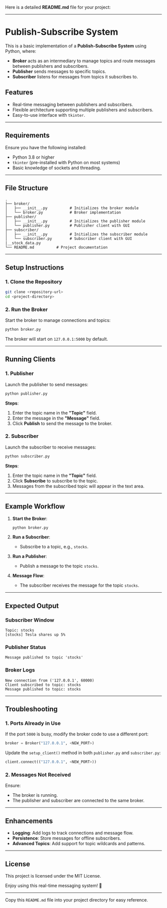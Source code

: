 Here is a detailed **README.md** file for your project:

---

# Publish-Subscribe System

This is a basic implementation of a **Publish-Subscribe System** using Python, where:
- **Broker** acts as an intermediary to manage topics and route messages between publishers and subscribers.
- **Publisher** sends messages to specific topics.
- **Subscriber** listens for messages from topics it subscribes to.

## Features
- Real-time messaging between publishers and subscribers.
- Flexible architecture supporting multiple publishers and subscribers.
- Easy-to-use interface with `tkinter`.

---

## Requirements

Ensure you have the following installed:
- Python 3.8 or higher
- `tkinter` (pre-installed with Python on most systems)
- Basic knowledge of sockets and threading.

---

## File Structure

```
.
├── broker/
│   ├── __init__.py          # Initializes the broker module
│   └── broker.py            # Broker implementation
├── publisher/
│   ├── __init__.py          # Initializes the publisher module
│   └── publisher.py         # Publisher client with GUI
├── subscriber/
│   ├── __init__.py          # Initializes the subscriber module
│   └── subscriber.py        # Subscriber client with GUI
|__stock_data.py
└── README.md          # Project documentation
```

---

## Setup Instructions

### 1. Clone the Repository

```bash
git clone <repository-url>
cd <project-directory>
```

### 2. Run the Broker

Start the broker to manage connections and topics:
```bash
python broker.py
```

The broker will start on `127.0.0.1:5000` by default.

---

## Running Clients

### 1. Publisher

Launch the publisher to send messages:
```bash
python publisher.py
```

**Steps**:
1. Enter the topic name in the **"Topic"** field.
2. Enter the message in the **"Message"** field.
3. Click **Publish** to send the message to the broker.

### 2. Subscriber

Launch the subscriber to receive messages:
```bash
python subscriber.py
```

**Steps**:
1. Enter the topic name in the **"Topic"** field.
2. Click **Subscribe** to subscribe to the topic.
3. Messages from the subscribed topic will appear in the text area.

---

## Example Workflow

1. **Start the Broker**:
   ```bash
   python broker.py
   ```

2. **Run a Subscriber**:
   - Subscribe to a topic, e.g., `stocks`.

3. **Run a Publisher**:
   - Publish a message to the topic `stocks`.

4. **Message Flow**:
   - The subscriber receives the message for the topic `stocks`.

---

## Expected Output

### Subscriber Window
```
Topic: stocks
[stocks] Tesla shares up 5%
```

### Publisher Status
```
Message published to topic 'stocks'
```

### Broker Logs
```
New connection from ('127.0.0.1', 60000)
Client subscribed to topic: stocks
Message published to topic: stocks
```

---

## Troubleshooting

### 1. Ports Already in Use
If the port `5000` is busy, modify the broker code to use a different port:
```python
broker = Broker("127.0.0.1", <NEW_PORT>)
```
Update the `setup_client()` method in both `publisher.py` and `subscriber.py`:
```python
client.connect(("127.0.0.1", <NEW_PORT>))
```

### 2. Messages Not Received
Ensure:
- The broker is running.
- The publisher and subscriber are connected to the same broker.

---

## Enhancements

- **Logging**: Add logs to track connections and message flow.
- **Persistence**: Store messages for offline subscribers.
- **Advanced Topics**: Add support for topic wildcards and patterns.

---

## License
This project is licensed under the MIT License.

Enjoy using this real-time messaging system! 🎉

--- 

Copy this `README.md` file into your project directory for easy reference.